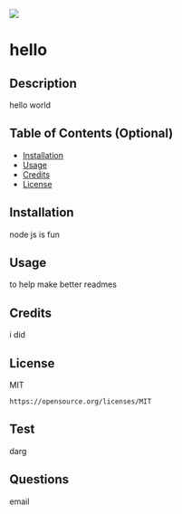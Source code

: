 
  ![](https://img.shields.io/badge/license-MIT-blue.svg)
  # hello
  ## Description
  hello world
  
  ## Table of Contents (Optional)
  - [Installation](#installation)
  - [Usage](#usage)
  - [Credits](#credits)
  - [License](#license)
  
  ## Installation
  node js is fun
  
  ## Usage
  to help make better readmes
  
  ## Credits
  i did
  
  
  ## License
  MIT
  
    https://opensource.org/licenses/MIT
    
  
  
  ## Test
  darg

  ## Questions
  email

